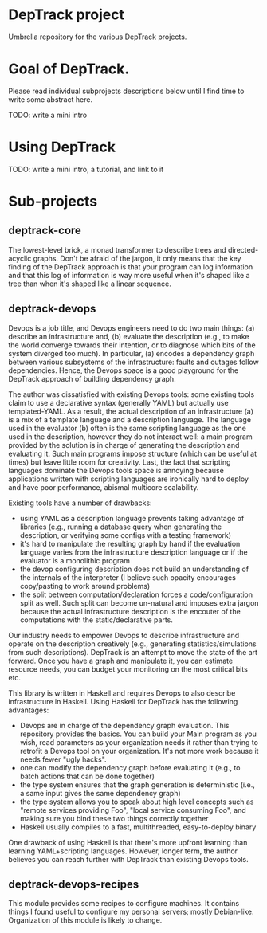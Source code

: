 DepTrack project
================

Umbrella repository for the various DepTrack projects.

# Goal of DepTrack.

Please read individual subprojects descriptions below until I find time to
write some abstract here.

TODO: write a mini intro

# Using DepTrack

TODO: write a mini intro, a tutorial, and link to it

# Sub-projects

## deptrack-core

The lowest-level brick, a monad transformer to describe trees and
directed-acyclic graphs. Don't be afraid of the jargon, it only means that the
key finding of the DepTrack approach is that your program can log information
and that this log of information is way more useful when it's shaped like a
tree than when it's shaped like a linear sequence.

## deptrack-devops

Devops is a job title, and Devops engineers need to do two main things: (a)
describe an infrastructure and, (b) evaluate the description (e.g., to make the
world converge towards their intention, or to diagnose which bits of the system
diverged too much). In particular, (a) encodes a dependency graph between
various subsystems of the infrastructure: faults and outages follow
dependencies. Hence, the Devops space is a good playground for the DepTrack
approach of building dependency graph.

The author was dissatisfied with existing Devops tools: some existing tools
claim to use a declarative syntax (generally YAML) but actually use
templated-YAML. As a result, the actual description of an infrastructure (a) is
a mix of a template language and a description language. The language used in
the evaluator (b) often is the same scripting language as the one used in the
description, however they do not interact well: a main program provided by the
solution is in charge of generating the description and evaluating it. Such
main programs impose structure (which can be useful at times) but leave little
room for creativity.
Last, the fact that scripting languages dominate the Devops tools space is
annoying because applications written with scripting languages are ironically
hard to deploy and have poor performance, abismal multicore scalability.

Existing tools have a number of drawbacks:
- using YAML as a description language prevents taking advantage of libraries
  (e.g., running a database query when generating the description, or verifying
  some configs with a testing framework)
- it's hard to manipulate the resulting graph by hand if the evaluation
  language varies from the infrastructure description language or if the
  evaluator is a monolithic program
- the devop configuring description does not build an understanding of the
  internals of the interpreter (I believe such opacity encourages copy/pasting
  to work around problems)
- the split between computation/declaration forces a code/configuration split
  as well. Such split can become un-natural and imposes extra jargon because
  the actual infrastructure description is the encouter of the computations
  with the static/declarative parts.

Our industry needs to empower Devops to describe infrastructure and operate on
the description creatively (e.g., generating statistics/simulations from such
descriptions). DepTrack is an attempt to move the state of the art forward.
Once you have a graph and manipulate it, you can estimate resource needs, you
can budget your monitoring on the most critical bits etc.

This library is written in Haskell and requires Devops to also describe
infrastructure in Haskell.  Using Haskell for DepTrack has the following
advantages:
- Devops are in charge of the dependency graph evaluation. This repository
  provides the basics. You can build your Main program as you wish, read
  parameters as your organization needs it rather than trying to retrofit a
  Devops tool on your organization. It's not more work because it needs fewer
  "ugly hacks".
- one can modify the dependency graph before evaluating it (e.g., to batch
  actions that can be done together)
- the type system ensures that the graph generation is deterministic (i.e.,
  a same input gives the same dependency graph)
- the type system allows you to speak about high level concepts such as "remote
  services providing Foo", "local service consuming Foo", and making sure you
  bind these two things correctly together
- Haskell usually compiles to a fast, multithreaded, easy-to-deploy binary

One drawback of using Haskell is that there's more upfront learning than
learning YAML+scripting languages. However, longer term, the author believes
you can reach further with DepTrack than existing Devops tools.

## deptrack-devops-recipes

This module provides some recipes to configure machines. It contains things I
found useful to configure my personal servers; mostly Debian-like.
Organization of this module is likely to change.
